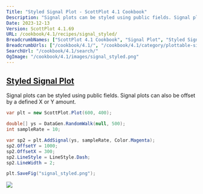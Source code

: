 ```yaml
---
Title: "Styled Signal Plot - ScottPlot 4.1 Cookbook"
Description: "Signal plots can be styled using public fields. Signal plots can also be offset by a defined X or Y amount."
Date: 2023-12-13
Version: ScottPlot 4.1.69
URL: /cookbook/4.1/recipes/signal_styled/
BreadcrumbNames: ["ScottPlot 4.1 Cookbook", "Signal Plot", "Styled Signal Plot"]
BreadcrumbUrls: ["/cookbook/4.1/", "/cookbook/4.1/category/plottable-signal-plot", "/cookbook/4.1/recipes/signal_styled/"]
SearchUrl: "/cookbook/4.1/search/"
OgImage: "/cookbook/4.1/images/signal_styled.png"
---
```


<h2><a id='styled-signal-plot' href='/cookbook/4.1/recipes/signal_styled/'>Styled Signal Plot</a></h2>

Signal plots can be styled using public fields. Signal plots can also be offset by a defined X or Y amount.

```cs
var plt = new ScottPlot.Plot(600, 400);

double[] ys = DataGen.RandomWalk(null, 500);
int sampleRate = 10;

var sp2 = plt.AddSignal(ys, sampleRate, Color.Magenta);
sp2.OffsetY = 1000;
sp2.OffsetX = 300;
sp2.LineStyle = LineStyle.Dash;
sp2.LineWidth = 2;

plt.SaveFig("signal_styled.png");
```

<img src='../../images/signal_styled.png' class='d-block mx-auto my-5' />



